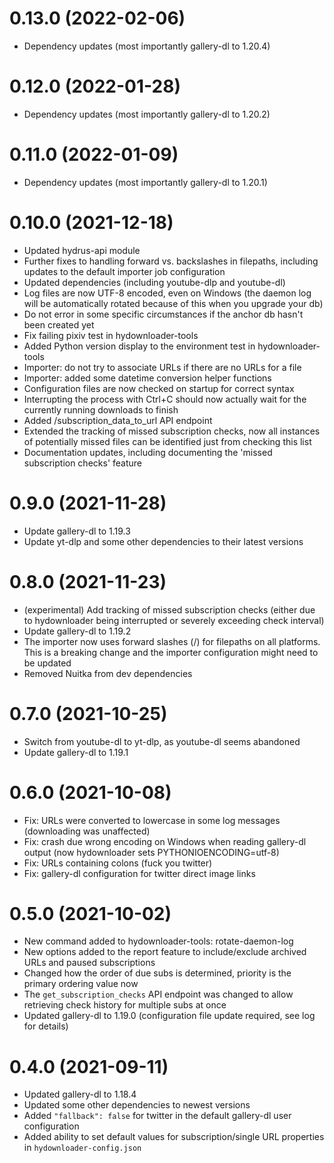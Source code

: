 # 0.13.0 (2022-02-06)

* Dependency updates (most importantly gallery-dl to 1.20.4)

# 0.12.0 (2022-01-28)

* Dependency updates (most importantly gallery-dl to 1.20.2)

# 0.11.0 (2022-01-09)

* Dependency updates (most importantly gallery-dl to 1.20.1)

# 0.10.0 (2021-12-18)

* Updated hydrus-api module
* Further fixes to handling forward vs. backslashes in filepaths, including updates to the default importer job configuration
* Updated dependencies (including youtube-dlp and youtube-dl)
* Log files are now UTF-8 encoded, even on Windows (the daemon log will be automatically rotated because of this when you upgrade your db)
* Do not error in some specific circumstances if the anchor db hasn't been created yet
* Fix failing pixiv test in hydownloader-tools
* Added Python version display to the environment test in hydownloader-tools
* Importer: do not try to associate URLs if there are no URLs for a file
* Importer: added some datetime conversion helper functions
* Configuration files are now checked on startup for correct syntax
* Interrupting the process with Ctrl+C should now actually wait for the currently running downloads to finish
* Added /subscription_data_to_url API endpoint
* Extended the tracking of missed subscription checks, now all instances of potentially missed files can be identified just from checking this list
* Documentation updates, including documenting the 'missed subscription checks' feature

# 0.9.0 (2021-11-28)

* Update gallery-dl to 1.19.3
* Update yt-dlp and some other dependencies to their latest versions

# 0.8.0 (2021-11-23)

* (experimental) Add tracking of missed subscription checks (either due to hydownloader being interrupted or severely exceeding check interval)
* Update gallery-dl to 1.19.2
* The importer now uses forward slashes (/) for filepaths on all platforms. This is a breaking change and the importer configuration might need to be updated
* Removed Nuitka from dev dependencies

# 0.7.0 (2021-10-25)

* Switch from youtube-dl to yt-dlp, as youtube-dl seems abandoned
* Update gallery-dl to 1.19.1

# 0.6.0 (2021-10-08)

* Fix: URLs were converted to lowercase in some log messages (downloading was unaffected)
* Fix: crash due wrong encoding on Windows when reading gallery-dl output (now hydownloader sets PYTHONIOENCODING=utf-8)
* Fix: URLs containing colons (fuck you twitter)
* Fix: gallery-dl configuration for twitter direct image links

# 0.5.0 (2021-10-02)

* New command added to hydownloader-tools: rotate-daemon-log
* New options added to the report feature to include/exclude archived URLs and paused subscriptions
* Changed how the order of due subs is determined, priority is the primary ordering value now
* The `get_subscription_checks` API endpoint was changed to allow retrieving check history for multiple subs at once
* Updated gallery-dl to 1.19.0 (configuration file update required, see log for details)

# 0.4.0 (2021-09-11)

* Updated gallery-dl to 1.18.4
* Updated some other dependencies to newest versions
* Added `"fallback": false` for twitter in the default gallery-dl user configuration
* Added ability to set default values for subscription/single URL properties in `hydownloader-config.json`
